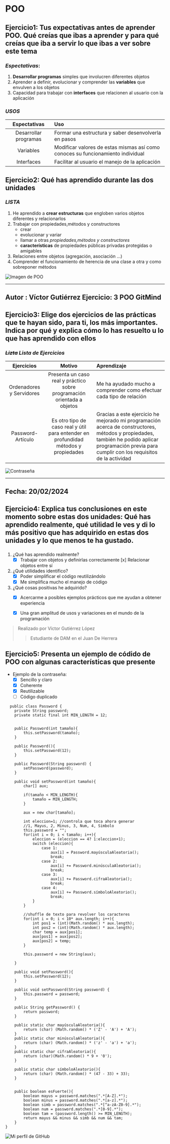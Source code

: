 
# POO
## Ejercicio1: Tus expectativas antes de aprender POO. Qué creías que ibas a aprender y para qué creías que iba a servir lo que ibas a ver sobre este tema

### *Espectativas*:

1. **Desarrollar programas** simples que involucren diferentes objetos
1. Aprender a definir, evolucionar y comprender las **variables** que envulven a los objetos
1. Capacidad para trabajar con **interfaces** que relacionen al usuario con la aplicación

### *USOS*

|      Espectativas      | Uso                                                                             |
|:----------------------:|:--------------------------------------------------------------------------------|
| Desarrollar programas  | Formar una estructura y saber desenvolverla en pasos                            |
|       Variables        | Modificar valores de estas mismas así como conoces su funcionamiento individual |
|       Interfaces       | Facilitar al usuario el manejo de la aplicación                                 |

## Ejercicio2: Qué has aprendido durante las dos unidades
### **_LISTA_**

1. He aprendido a **crear estructuras** que engloben varios objetos diferentes y relacionarlos
1. Trabajar con propiedades,métodos y constructores
   * crear
   * evolucionar y variar
   *  llamar a otras _propiedades,métodos y constructores_
   * **características** de propiedades públicas privadas protegidas o amigables 
1. Relaciones entre objetos (agregación, asociación ...)
1. Comprender el funcionamiento de herencia de una clase a otra y como sobreponer métodos

![Imagen de POO](https://codersfree.nyc3.cdn.digitaloceanspaces.com/posts/que-es-el-lenguaje-de-programacion-orientada-a-objetos-poo.jpg)

---
Autor : Víctor Gutiérrez
Ejercicio: 3 POO GitMind
---

## Ejercicio3: Elige dos ejercicios de las prácticas que te hayan sido, para ti, los más importantes. Indica por qué y explica cómo lo has resuelto u lo que has aprendido con ellos
### **_~~Lizta~~ Lista de Ejercicios_**

|        Ejercicios        |                                       Motivo                                        | Aprendizaje                                                                                                                                                                                        |
|:------------------------:|:-----------------------------------------------------------------------------------:|:---------------------------------------------------------------------------------------------------------------------------------------------------------------------------------------------------|
| Ordenadores y Servidores |       Presenta un caso real y práctico sobre programación orientada a objetos       | Me ha ayudado mucho a comprender como efectuar cada tipo de relación                                                                                                                               |
|    Password-Artículo     | Es otro tipo de caso real y útil para entender en profundidad métodos y propiedades | Gracias a este ejercicio he mejorado mi programación acerca de constructores, métodos y propiedades, también he podido aplicar programación previa para cumplir con los requisitos de la actividad |

![Contraseña](https://www.solutions4it.co.uk/wp-content/uploads/2023/08/password-attacks-1080x675.jpg.webp)

---
Fecha: 20/02/2024
---

## Ejercicio4: Explica tus conclusiones en este momento sobre estas dos unidades: Qué has aprendido realmente, qué utilidad le ves y di lo más positivo que has adquirido en estas dos unidades y lo que menos te ha gustado.
### 

1. ¿Qué has aprendido realmente?
   -[x]  Trabajar con objetos y definirlas correctamente
    [x] Relacionar objetos entre sí
2. ¿Qué utilidades identifico?
   -[x] Poder simplificar el código reutilizándolo
   -[x] Me simplifica mucho el manejo de código
3. ¿Qué cosas positivas he adquirido?
   -[x] Acercarme a posibles ejemplos prácticos que me ayudan a obtener experiencia
   -[x] Una gran amplitud de usos y variaciones en el mundo de la programación


>Realizado por Víctor Gutiérrez López
>>Estudiante de DAM en el Juan De Herrera

## Ejercicio5: Presenta un ejemplo de códido de POO con algunas características que presente

* Ejemplo de la contraseña:
   -[x] Sencillo y claro
   -[x] Coherente
   - [x] Reutilizable
   -[ ] Código duplicado
````
  public class Password {
    private String password;
    private static final int MIN_LENGTH = 12;


    public Password(int tamaño){
        this.setPassword(tamaño);
    }

    public Password(){
        this.setPassword(12);
    }

    public Password(String password) {
        setPassword(password);
    }

    public void setPassword(int tamaño){
        char[] aux;

        if(tamaño < MIN_LENGTH){
            tamaño = MIN_LENGTH;
        }

        aux = new char[tamaño];

        int eleccion=1; //controla que toca ahora generar
        //1, Mayus, 2, Minus, 3, Num, 4, Simbolo
        this.password = "";
        for(int i = 0; i < tamaño; i++){
            eleccion = (eleccion == 4? 1:eleccion+1);
            switch (eleccion){
                case 1:
                    aux[i] = Password.mayúsculaAleatoria();
                    break;
                case 2:
                    aux[i] += Password.minúsculaAleatoria();
                    break;
                case 3:
                    aux[i] += Password.cifraAleatoria();
                    break;
                case 4:
                    aux[i] += Password.símboloAleatorio();
                    break;
            }
        }

        //shuffle de texto para revolver los caracteres
        for(int i = 0; i < 10* aux.length; i++){
            int pos1 = (int)(Math.random() * aux.length);
            int pos2 = (int)(Math.random() * aux.length);
            char temp = aux[pos1];
            aux[pos1] = aux[pos2];
            aux[pos2] = temp;
        }

        this.password = new String(aux);

    }

    public void setPassword(){
        this.setPassword(12);
    }

    public void setPassword(String password) {
        this.password = password;
    }

    public String getPassword() {
        return password;
    }

    public static char mayúsculaAleatoria(){
        return (char) (Math.random() * ('Z' - 'A') + 'A');
    }
    public static char minúsculaAleatoria(){
        return (char) (Math.random() * ('z' - 'a') + 'a');
    }
    public static char cifraAleatoria(){
        return (char)(Math.random() * 9 + '0');
    }

    public static char símboloAleatorio(){
        return (char) (Math.random() * (47 - 33) + 33);
    }


    public boolean esFuerte(){
        boolean mayus = password.matches(".*[A-Z].*");
        boolean minus = password.matches(".*[a-z].*");
        boolean simb = password.matches(".*[^a-zA-Z0-9].*");
        boolean num = password.matches(".*[0-9].*");
        boolean tam = (password.length() >= MIN_LENGTH);
        return mayus && minus && simb && num && tam;
    }
}
````
![Mi perfil de GitHub](https://github.com/VictorGL03)

